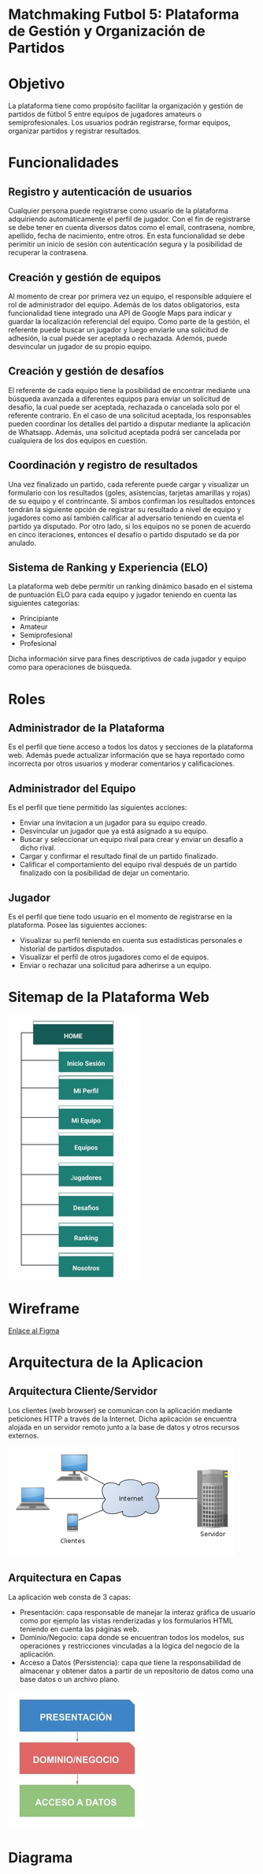 # Matchmaking Futbol 5: Plataforma de Gestión y Organización de Partidos

# Objetivo
La plataforma tiene como propósito facilitar la organización y gestión de partidos de fútbol 5 entre equipos de jugadores amateurs o semiprofesionales. Los usuarios podrán registrarse, formar equipos, organizar partidos y registrar resultados.
# Funcionalidades

## Registro y autenticación de usuarios
Cualquier persona puede registrarse como usuario de la plataforma adquiriendo automáticamente el perfil de jugador. Con el fin de registrarse se debe tener en cuenta diversos datos como el email, contrasena, nombre, apellido, fecha de nacimiento, entre otros.
En esta funcionalidad se debe perimitir un inicio de sesión con autenticación segura y la posibilidad de recuperar la contrasena.

## Creación y gestión de equipos
Al momento de crear por primera vez un equipo, el responsible adquiere el rol de administrador del equipo. Además de los datos obligatorios, esta funcionalidad tiene integrado una API de Google Maps para indicar y guardar la localización referencial del equipo.
Como parte de la gestión, el referente puede buscar un jugador y luego enviarle una solicitud de adhesión, la cual puede ser aceptada o rechazada. Ademós, puede desvincular un jugador de su propio equipo.

## Creación y gestión de desafíos
El referente de cada equipo tiene la posibilidad de encontrar mediante una búsqueda avanzada a diferentes equipos para enviar un solicitud de desafío, la cual puede ser aceptada, rechazada o cancelada solo por el referente contrario. En el caso de una solicitud aceptada, los responsables pueden coordinar los detalles del partido a disputar mediante la aplicación de Whatsapp. Además, una solicitud aceptada podrá ser cancelada por cualquiera de los dos equipos en cuestión.

## Coordinación y registro de resultados
Una vez finalizado un partido, cada referente puede cargar y visualizar un formulario con los resultados (goles, asistencias, tarjetas amarillas y rojas) de su equipo y el contrincante. Si ambos confirman los resultados entonces tendrán la siguiente opción de registrar su resultado a nivel de equipo y jugadores como así también calificar al adversario teniendo en cuenta el partido ya disputado. 
Por otro lado, si los equipos no se ponen de acuerdo en cinco iteraciones, entonces el desafío o partido disputado se da por anulado. 

## Sistema de Ranking y Experiencia (ELO)
La plataforma web debe permitir un ranking dinámico basado en el sistema de puntuación ELO para cada equipo y jugador teniendo en cuenta las siguientes categorías:
- Principiante
- Amateur
- Semiprofesional
- Profesional

Dicha información sirve para fines descriptivos de cada jugador y equipo como para operaciones de búsqueda.

# Roles

## Administrador de la Plataforma
Es el perfil que tiene acceso a todos los datos y secciones de la plataforma web. Además puede actualizar información que se haya reportado como incorrecta por otros usuarios y moderar comentarios y calificaciones.

## Administrador del Equipo
Es el perfil que tiene permitido las siguientes acciones:
- Enviar una invitacion a un jugador para su equipo creado.
- Desvincular un jugador que ya está asignado a su equipo.
- Buscar y seleccionar un equipo rival para crear y enviar un desafío a dicho rival.
- Cargar y confirmar el resultado final de un partido finalizado.
- Calificar el comportamiento del equipo rival después de un partido finalizado con la posibilidad de dejar un comentario.

## Jugador
Es el perfil que tiene todo usuario en el momento de registrarse en la plataforma. Posee las siguientes acciones:
- Visualizar su perfil teniendo en cuenta sus estadísticas personales e historial de partidos disputados.
- Visualizar el perfil de otros jugadores como el de equipos.
- Enviar o rechazar una solicitud para adherirse a un equipo.

# Sitemap de la Plataforma Web
![Alt text](sitemap-plataforma-web.jpg)

# Wireframe
[Enlace al Figma](https://www.figma.com/design/4SNjXA2fyOQJw5l6VsIHeq/Match-Making-Futbol-5?node-id=0-1&p=f)

# Arquitectura de la Aplicacion
## Arquitectura Cliente/Servidor
Los clientes (web browser) se comunican con la aplicación mediante peticiones HTTP a través de la Internet. Dicha aplicación se encuentra alojada en un servidor remoto junto a la base de datos y otros recursos externos.

![Alt text](arquitectura-cliente-servidor-imagen.png)

## Arquitectura en Capas
La aplicación web consta de 3 capas:
- Presentación: capa responsable  de manejar la interaz gráfica de usuario como por ejemplo las vistas renderizadas y los formularios HTML teniendo en cuenta las páginas web.
- Dominio/Negocio: capa donde se encuentran todos los modelos, sus operaciones y restricciones vinculadas a la lógica del negocio de la aplicación.
- Acceso a Datos (Persistencia): capa que tiene la responsabilidad de almacenar y obtener datos a partir de un repositorio de datos como una base datos o un archivo plano.

![Alt text](arquitectura-capas-imagen.jpg)

# Diagrama

